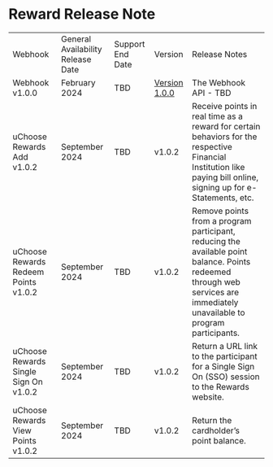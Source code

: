 # Reward Release Note

|                                         |                                   |                  |               |                                                                                                                                                                                                                                                                                        |
|-----------------------------------------|-----------------------------------|------------------|---------------|----------------------------------------------------------------------------------------------------------------------------------------------------------------------------------------------------------------------------------------------------------------------------------------|
| Webhook          | General Availability Release Date | Support End Date | Version      | Release Notes                                               |
| Webhook v1.0.0   | February 2024                     | TBD             | [Version 1.0.0](?path=docs/webhook/section-header.md) | The Webhook API - TBD                                    |     
|   uChoose Rewards Add v1.0.2    |     September 2024     |     TBD        |     v1.0.2        |     Receive points in real time as a reward for certain behaviors for the respective Financial Institution like paying bill online, signing up for e-Statements, etc.    |  
|  uChoose Rewards Redeem Points v1.0.2  |     September 2024     |     TBD        |     v1.0.2        | Remove points from a program participant, reducing the available point balance. Points redeemed through web services are immediately unavailable to program participants.   |  
|  uChoose Rewards Single Sign On v1.0.2  |     September 2024     |     TBD        |     v1.0.2        |  Return a URL link to the participant for a Single Sign On (SSO) session to the Rewards website.  |  
|   uChoose Rewards View Points v1.0.2  |     September 2024     |     TBD        |     v1.0.2        |  Return the cardholder’s point balance.   |  

